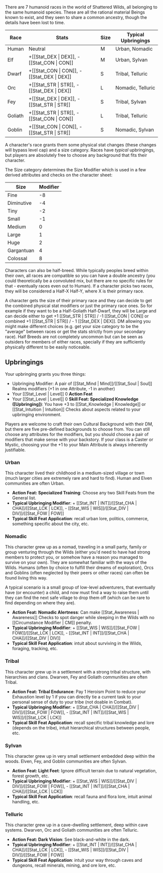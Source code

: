 There are 7 humanoid races in the world of Shattered Wilds, all belonging to the same humanoid species. These are all the rational material Beings known to exist, and they seen to share a common ancestry, though the details have been lost to time.

| Race   | Stats      | Size | Typical Upbringings |
|--------|------------|------|---------------------|
| Human  | Neutral    | M    | Urban, Nomadic      |
| Elf    | +[[Stat_DEX \| DEX]], -[[Stat_CON \| CON]] | M    | Urban, Sylvan       |
| Dwarf  | +[[Stat_CON \| CON]], -[[Stat_DEX \| DEX]] | S    | Tribal, Telluric    |
| Orc    | +[[Stat_STR \| STR]], -[[Stat_DEX \| DEX]] | L    | Nomadic, Telluric   |
| Fey    | +[[Stat_DEX \| DEX]], -[[Stat_STR \| STR]] | S    | Tribal, Sylvan      |
| Goliath| +[[Stat_STR \| STR]], -[[Stat_CON \| CON]] | L    | Tribal, Telluric    |
| Goblin | +[[Stat_CON \| CON]], -[[Stat_STR \| STR]] | S    | Nomadic, Sylvan     |

A character's race grants them some physical stat changes (these changes will bypass level cap) and a size category. Races have _typical_ upbringings, but players are absolutely free to choose any background that fits their character.

The Size category determines the Size Modifier which is used in a few derived attributes and checks on the character sheet:

| Size | Modifier |
|------|----------|
| Fine | -8       |
| Diminutive | -4       |
| Tiny | -2       |
| Small | -1       |
| Medium | 0        |
| Large | 1        |
| Huge | 2        |
| Gargantuan | 4        |
| Colossal | 8        |

Characters can also be half-breed. While typically peoples breed within their own, all races are compatible so you can have a double ancestry (you could theoretically be a convoluted mix, but there are no specific rules for that - eventually races even out to Human). If a character picks two races, they will be considered a Half-X Half-Y, where X is their primary race.

A character gets the size of their primary race and they can decide to get the combined physical stat modifiers or just the primary race ones. So for example if they want to be a Half-Goliath Half-Dwarf, they will be Large and can decide either to get +1 [[Stat_STR | STR]] / -1 [[Stat_CON | CON]] or combined +1 [[Stat_STR | STR]] / - 1 [[Stat_DEX | DEX]]. DM allowing you might make different choices (e.g. get your size category to be the "average" between races or get the stats strictly from your secondary race). Half Breeds are not completely uncommon but can be seen as outsiders for members of either races, specially if they are sufficiently physically different to be easily noticeable.

## Upbringings

Your upbringing grants you three things:

* Upbringing Modifier: A pair of [[Stat_Mind | Mind]]/[[Stat_Soul | Soul]] Realms modifiers (+1 in one Attribute, -1 in another)
* Your [[Stat_Level | Level]] 0 **Action Feat**
* Your [[Stat_Level | Level]] 0 **Skill Feat: Specialized Knowledge ([Upbringing])**: You have +3 to [[Stat_Knowledge | Knowledge]] or [[Stat_Intuition | Intuition]] Checks about aspects related to your upbringing environment.

Players are welcome to craft their own Cultural Background with their DM, but there are five pre-defined backgrounds to choose from. You can still choose any attributes for the modifiers, but you should choose a pair of modifiers that make sense with your backstory. If your class is a Caster or Mystic, choosing your the +1 to your Main Attribute is always inherently justifiable.

### Urban

This character lived their childhood in a medium-sized village or town (much larger cities are extremely rare and hard to find). Human and Elven communities are often Urban.

* **Action Feat: Specialized Training**: Choose any two Skill Feats from the General list.
* **Typical Upbringing Modifier**: + [[Stat_INT | INT]]/[[Stat_CHA | CHA]]/[[Stat_LCK | LCK]], - [[Stat_WIS | WIS]]/[[Stat_DIV | DIV]]/[[Stat_FOW | FOW]]
* **Typical Skill Feat Application**: recall urban lore, politics, commerce, something specific about the city, etc.

### Nomadic

This character grew up as a nomad, traveling in a small party, family or group venturing through the Wilds (either you'd need to have had strong members to protect you, or somehow have a reason you managed to survive on your own). They are somewhat familiar with the ways of the Wilds. Humans (often by choice to fulfill their dreams of exploration), Orcs and Goblins (often neglected by their peers or other races) can often be found living this way.

A typical scenario is a small group of low-level adventurers, that eventually have (or encounter) a child, and now must find a way to raise them until they can find the next safe village to drop them off (which can be rare to find depending on where they are).

* **Action Feat: Nomadic Alertness**: Can make [[Stat_Awareness | Awareness]] Checks to spot danger while sleeping in the Wilds with no [[Circumstance Modifier | CM]] penalty.
* **Typical Upbringing Modifier**: + [[Stat_WIS | WIS]]/[[Stat_FOW | FOW]]/[[Stat_LCK | LCK]], - [[Stat_INT | INT]]/[[Stat_CHA | CHA]]/[[Stat_DIV | DIV]]
* **Typical Skill Feat Application**: intuit about surviving in the Wilds, foraging, tracking, etc.

### Tribal

This character grew up in a settlement with a strong tribal structure, with hierarchies and clans. Dwarven, Fey and Goliath communities are often Tribal.

* **Action Feat: Tribal Endurance**: Pay 1 Heroism Point to reduce your Exhaustion level by 1 if you can directly tie a current task to your personal sense of duty to your tribe (not doable in Combat).
* **Typical Upbringing Modifier**: + [[Stat_CHA | CHA]]/[[Stat_DIV | DIV]]/[[Stat_FOW | FOW]], - [[Stat_INT | INT]]/[[Stat_WIS | WIS]]/[[Stat_LCK | LCK]]
* **Typical Skill Feat Application**: recall specific tribal knowledge and lore (depends on the tribe), intuit hierarchical structures between people, etc.

### Sylvan

This character grew up in very small settlement embedded deep within the woods. Elven, Fey, and Goblin communities are often Sylvan.

* **Action Feat: Light Feet**: Ignore difficult terrain due to natural vegetation, forest growth, etc.
* **Typical Upbringing Modifier**: + [[Stat_WIS | WIS]]/[[Stat_DIV | DIV]]/[[Stat_FOW | FOW]], - [[Stat_INT | INT]]/[[Stat_CHA | CHA]]/[[Stat_LCK | LCK]]
* **Typical Skill Feat Application**: recall fauna and flora lore, intuit animal handling, etc.

### Telluric

This character grew up in a cave-dwelling settlement, deep within cave systems. Dwarven, Orc and Goliath communities are often Telluric.

* **Action Feat: Dark Vision**: See black-and-white in the dark.
* **Typical Upbringing Modifier**: + [[Stat_INT | INT]]/[[Stat_CHA | CHA]]/[[Stat_LCK | LCK]], - [[Stat_WIS | WIS]]/[[Stat_DIV | DIV]]/[[Stat_FOW | FOW]]
* **Typical Skill Feat Application**: intuit your way through caves and dungeons, recall minerals, mining, and ore lore, etc.
